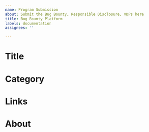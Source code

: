 ```yaml
---
name: Program Submission
about: Submit the Bug Bounty, Responsible Disclosure, VDPs here
title: Bug Bounty Platform
labels: documentation
assignees: ''

---
```


# Title

# Category

# Links

# About
